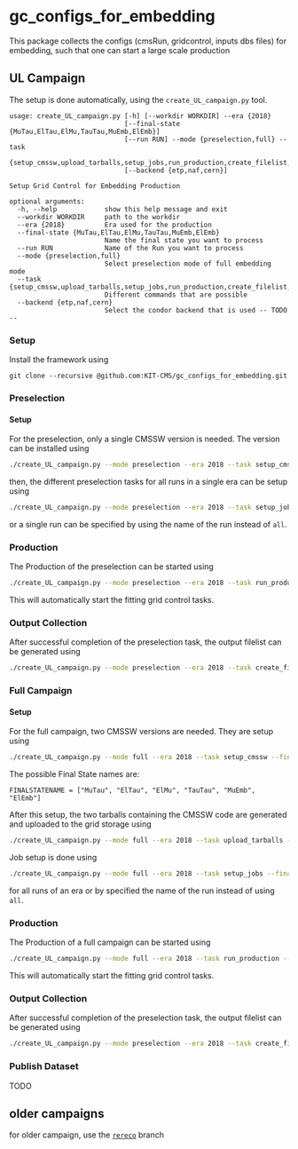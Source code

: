 # gc_configs_for_embedding

This package collects the configs (cmsRun, gridcontrol, inputs dbs files) for embedding, such that one can start a large scale production

## UL Campaign

The setup is done automatically, using the `create_UL_campaign.py` tool.

```
usage: create_UL_campaign.py [-h] [--workdir WORKDIR] --era {2018}
                             [--final-state {MuTau,ElTau,ElMu,TauTau,MuEmb,ElEmb}]
                             [--run RUN] --mode {preselection,full} --task
                             {setup_cmssw,upload_tarballs,setup_jobs,run_production,create_filelist,publish_dataset}
                             [--backend {etp,naf,cern}]

Setup Grid Control for Embedding Production

optional arguments:
  -h, --help            show this help message and exit
  --workdir WORKDIR     path to the workdir
  --era {2018}          Era used for the production
  --final-state {MuTau,ElTau,ElMu,TauTau,MuEmb,ElEmb}
                        Name the final state you want to process
  --run RUN             Name of the Run you want to process
  --mode {preselection,full}
                        Select preselection mode of full embedding mode
  --task {setup_cmssw,upload_tarballs,setup_jobs,run_production,create_filelist,publish_dataset}
                        Different commands that are possible
  --backend {etp,naf,cern}
                        Select the condor backend that is used -- TODO --

```

### Setup

Install the framework using
```
git clone --recursive @github.com:KIT-CMS/gc_configs_for_embedding.git
```


### Preselection

#### Setup
For the preselection, only a single CMSSW version is needed. The version can be installed using
```bash
./create_UL_campaign.py --mode preselection --era 2018 --task setup_cmssw
```

then, the different preselection tasks for all runs in a single era can be setup using
```bash
./create_UL_campaign.py --mode preselection --era 2018 --task setup_jobs --run all
```
or a single run can be specified by using the name of the run instead of `all`.
### Production
The Production of the preselection can be started using
```bash
./create_UL_campaign.py --mode preselection --era 2018 --task run_production --run all
```
This will automatically start the fitting grid control tasks.
### Output Collection
After successful completion of the preselection task, the output filelist can be generated using
```bash
./create_UL_campaign.py --mode preselection --era 2018 --task create_filelist --run all
```

### Full Campaign

#### Setup
For the full campaign, two CMSSW versions are needed. They are setup using
```bash
./create_UL_campaign.py --mode full --era 2018 --task setup_cmssw --final-state $FINALSTATENAME
```
The possible Final State names are:
```
FINALSTATENAME = ["MuTau", "ElTau", "ElMu", "TauTau", "MuEmb", "ElEmb"]
```
After this setup, the two tarballs containing the CMSSW code are generated and uploaded to the grid storage using
```bash
./create_UL_campaign.py --mode full --era 2018 --task upload_tarballs --final-state $FINALSTATENAME
```
Job setup is done using
```bash
./create_UL_campaign.py --mode full --era 2018 --task setup_jobs --final-state $FINALSTATENAME --run all
```
for all runs of an era or by specified the name of the run instead of using `all`.

### Production
The Production of a full campaign can be started using
```bash
./create_UL_campaign.py --mode full --era 2018 --task run_production --run all --final-state $FINALSTATENAME
```
This will automatically start the fitting grid control tasks.

### Output Collection
After successful completion of the preselection task, the output filelist can be generated using
```bash
./create_UL_campaign.py --mode preselection --era 2018 --task create_filelist --run all
```
### Publish Dataset

TODO


## older campaigns

for older campaign, use the [`rereco`](https://github.com/KIT-CMS/gc_configs_for_embedding/tree/rereco) branch